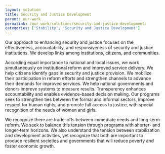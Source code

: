 ```yaml
---
layout: solution
title: Security and Justice Development
parent: our-work
permalink: /our-work/solutions/security-and-justice-development/
categories: ['Stability', 'Security and Justice Development']
---
```

Our approach to enhancing security and justice focuses on the effectiveness, accountability, and responsiveness of security and justice institutions. We
develop links among institutions, citizens, and communities.

According equal importance to national and local issues, we work simultaneously on institutional reform and improved service delivery. We help citizens identify gaps in security and justice provision. We mobilize their participation in reform efforts and strengthen channels to advance their demands for improved services. We help national governments and donors improve systems to measure results. Transparency enhances accountability and enables evidence-based decision making. Our programs seek to strengthen ties between the formal and informal sectors, improve respect for human rights, and promote full access to justice, with special recognition of the needs of women and girls.

We recognize there are trade-offs between immediate needs and long-term reform. We seek to balance this tension through programs with shorter- and longer-term horizons. We also understand the tension between stabilization and development activities, yet recognize that both are important to produce resilient societies and governments that will reduce poverty and foster economic growth.
